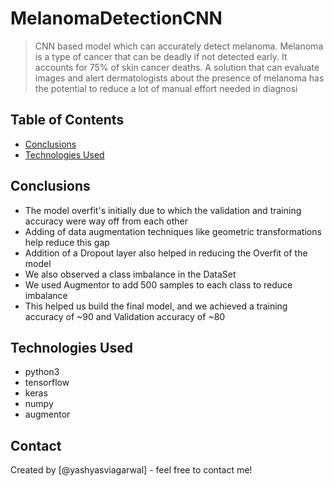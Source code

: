 # MelanomaDetectionCNN
> CNN based model which can accurately detect melanoma. Melanoma is a type of cancer that can be deadly if not detected early. It accounts for 75% of skin cancer deaths. A solution that can evaluate images and alert dermatologists about the presence of melanoma has the potential to reduce a lot of manual effort needed in diagnosi


## Table of Contents
* [Conclusions](#conclusions)
* [Technologies Used](#technologies-used)



<!-- You don't have to answer all the questions - just the ones relevant to your project. -->

## Conclusions
- The model overfit's initially due to which the validation and training accuracy were way off from each other
- Adding of data augmentation techniques like geometric transformations help reduce this gap
- Addition of a Dropout layer also helped in reducing the Overfit of the model
- We also observed a class imbalance in the DataSet
- We used Augmentor to add 500 samples to each class to reduce imbalance
- This helped us build the final model, and we achieved a training accuracy of ~90 and Validation accuracy of ~80

<!-- You don't have to answer all the questions - just the ones relevant to your project. -->


## Technologies Used
- python3
- tensorflow
- keras
- numpy
- augmentor

<!-- As the libraries versions keep on changing, it is recommended to mention the version of library used in this project -->

## Contact
Created by [@yashyasviagarwal] - feel free to contact me!


<!-- Optional -->
<!-- ## License -->
<!-- This project is open source and available under the [... License](). -->

<!-- You don't have to include all sections - just the one's relevant to your project -->